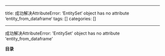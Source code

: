 
--- 
title:  成功解决AttributeError: ‘EntitySet‘ object has no attribute ‘entity_from_dataframe‘ 
tags: []
categories: [] 

---
成功解决AttributeError: 'EntitySet' object has no attribute 'entity_from_dataframe'





**目录**











